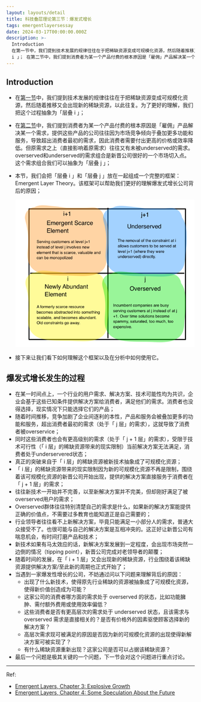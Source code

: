 ```yaml
---
layout: layouts/detail
title: 科技叠层理论第三节：爆发式增长
tags: emergentlayersessay
date: 2024-03-17T00:00:00.000Z
description: >-
  Introduction
  在第一节中，我们提到技术发展的规律往往在于把稀缺资源变成可规模化资源，然后随着推移又会出现新的稀缺资源，以此往复。为了更好的理解，我们把这个过程抽象为「层叠
  i 」； 在第二节中，我们提到消费者为某一个产品付费的根本原因是「雇佣」产品解决某一个需求，提供这些产品的公司往往因为市场竞争倾向于叠加...
---
```

## Introduction
* 在<a href="https://www.littletunnel.com/read/essay-emergent-layers/emergent-layers-chapter-1-new-value-creation/" data-note-url="/read/essay-emergent-layers/emergent-layers-chapter-1-new-value-creation/">第一节</a>中，我们提到技术发展的规律往往在于把稀缺资源变成可规模化资源，然后随着推移又会出现新的稀缺资源，以此往复。为了更好的理解，我们把这个过程抽象为「层叠 i 」；
* 在<a href="https://www.littletunnel.com/read/essay-emergent-layers/emergent-layers-chapter-2-explosive-demand/" data-note-url="/read/essay-emergent-layers/emergent-layers-chapter-2-explosive-demand/">第二节</a>中，我们提到消费者为某一个产品付费的根本原因是「雇佣」产品解决某一个需求，提供这些产品的公司往往因为市场竞争倾向于叠加更多功能和服务，导致超出消费者最初的需求，因此消费者需要付出更高的价格或效率降低。但原需求之上（直接影响着原需求）往往又有未被underserved的需求。overserved和underserved的需求组合是新晋公司很好的一个市场切入点。这个需求组合我们可以抽象为「层叠 j 」；
* 本节，我们会把「层叠 i 」和「层叠 j 」放在一起组成一个完整的框架：Emergent Layer Theory。该框架可以帮助我们更好的理解爆发式增长公司背后的原因；

    ![Emergent Layers I and J columns](/static/img/emergent-layers-i-and-j-cols.png)

* 接下来让我们看下如何理解这个框架以及在分析中如何使用它。

## 爆发式增长发生的过程
* 在某一时间点上，一个行业的用户需求、解决方案、技术可能性均为共识，企业会基于这些已知条件提供解决方案给消费者，满足他们的需求。消费者也没得选择，现实情况下只能选择它们的产品；
* 随着时间推移，竞争加剧了企业间逐利的本性，产品和服务会被叠加更多的功能和服务，超出消费者最初的需求（处于「 j 层」的需求），这就导致了消费者被overservice；
* 同时这些消费者也会有更高级别的需求（处于「 j + 1 层」的需求），受限于技术可行性（「 i 层」的稀缺资源带来的现实限制）当前解决方案无法满足，消费者处于underservered状态；
* 真正的突破来自于「 i 层」的稀缺资源被新技术抽象成了可规模化资源；
* 「 i 层」的稀缺资源带来的现实限制因为新的可规模化资源不再是限制，围绕着该可规模化资源的新晋公司开始出现，提供的解决方案直接服务于消费者在「 j + 1 层」的需求；
* 往往新技术一开始并不完善，以至新解决方案并不完美，但却刚好满足了被overserved用户的需求；
* Overserved群体往往特别清楚自己的需求是什么，如果新的解决方案能提供正确的价值点，不需要过多教育也能知道正是自己需要的；
* 行业领导者往往看不上新解决方案，毕竟只能满足一小部分人的需求，普通大众接受不了。也很可能与自己的解决方案是互相冲突的。这正好让新晋公司有喘息机会，有时间打磨产品和技术；
* 新技术如果有马太效应的话，新解决方案发展到一定程度，会出现市场突然一边倒的情况（tipping point），新晋公司完成对老领导者的颠覆；
* 随着时间的发展，在「 i + 1 层」又会出现新的稀缺资源，行业围绕着该稀缺资源提供解决方案/至此新的周期也正式开始了；
* 当遇到一家爆发性增长的公司，不妨通过问以下问题来理解背后的原因：
    * 出现了什么新技术，使得原先行业稀缺的资源被抽象成了可规模化资源，使得新价值创造成为可能？
    * 这家公司的消费者哪方面的需求处于 overserved 的状态，比如功能臃肿、需付额外费用或使用效率偏低？
    * 这些消费者是否有更高层次的需求处于 underserved 状态，且该需求与 overserved 需求是直接相关的？是否有价格外的因素驱使顾客选择新的解决方案？
    * 高层次需求现可被满足的原因是否因为新的可规模化资源的出现使得新解决方案可被实现了？
    * 有什么稀缺资源重新出现？这家公司是否可以占据该稀缺资源？
* 最后一个问题是极其关键的一个问题，下一节会对这个问题进行重点讨论。

---
Ref:
* <a href="https://medium.com/swlh/emergent-layers-chapter-3-explosive-growth-23cc44688999#.fno6nmdik">Emergent Layers, Chapter 3: Explosive Growth</a>
* <a href="https://medium.com/swlh/emergent-layers-chapter-4-some-speculation-about-the-future-7964d89dc1c3">Emergent Layers, Chapter 4: Some Speculation About the Future</a>
